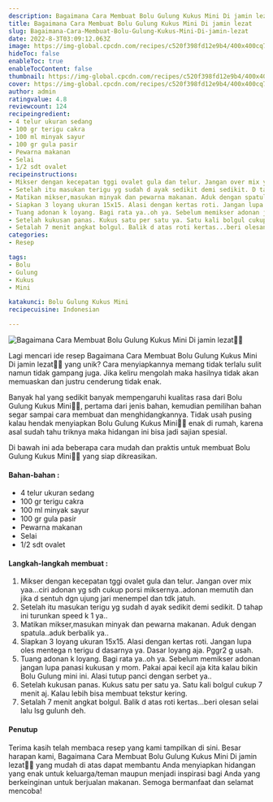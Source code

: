 ```yaml
---
description: Bagaimana Cara Membuat Bolu Gulung Kukus Mini Di jamin lezat"
title: Bagaimana Cara Membuat Bolu Gulung Kukus Mini Di jamin lezat
slug: Bagaimana-Cara-Membuat-Bolu-Gulung-Kukus-Mini-Di-jamin-lezat
date: 2022-8-3T03:09:12.063Z
image: https://img-global.cpcdn.com/recipes/c520f398fd12e9b4/400x400cq70/photo.jpg
hideToc: false
enableToc: true
enableTocContent: false
thumbnail: https://img-global.cpcdn.com/recipes/c520f398fd12e9b4/400x400cq70/photo.jpg
cover: https://img-global.cpcdn.com/recipes/c520f398fd12e9b4/400x400cq70/photo.jpg
author: admin
ratingvalue: 4.8
reviewcount: 124
recipeingredient:
- 4 telur ukuran sedang
- 100 gr terigu cakra
- 100 ml minyak sayur
- 100 gr gula pasir
- Pewarna makanan
- Selai
- 1/2 sdt ovalet
recipeinstructions:
- Mikser dengan kecepatan tggi ovalet gula dan telur. Jangan over mix yaa...ciri adonan yg sdh cukup porsi miksernya..adonan memutih dan jika d sentuh dgn ujung jari menempel dan tdk jatuh.
- Setelah itu masukan terigu yg sudah d ayak sedikit demi sedikit. D tahap ini turunkan speed k 1 ya..
- Matikan mikser,masukan minyak dan pewarna makanan. Aduk dengan spatula..aduk berbalik ya..
- Siapkan 3 loyang ukuran 15x15. Alasi dengan kertas roti. Jangan lupa oles mentega n terigu d dasarnya ya. Dasar loyang aja. Pggr2 g usah.
- Tuang adonan k loyang. Bagi rata ya..oh ya. Sebelum memikser adonan jangan lupa panasi kukusan y mom. Pakai apai kecil aja kita kalau bikin Bolu Gulung mini ini. Alasi tutup panci dengan serbet ya..
- Setelah kukusan panas. Kukus satu per satu ya. Satu kali bolgul cukup 7 menit aj. Kalau lebih bisa membuat tekstur kering.
- Setalah 7 menit angkat bolgul. Balik d atas roti kertas...beri olesan selai lalu lsg gulunh deh.
categories:
- Resep

tags:
- Bolu
- Gulung
- Kukus
- Mini

katakunci: Bolu Gulung Kukus Mini
recipecuisine: Indonesian

---
```


![Bagaimana Cara Membuat Bolu Gulung Kukus Mini Di jamin lezat👩‍🍳](https://img-global.cpcdn.com/recipes/c520f398fd12e9b4/400x400cq70/photo.jpg)

Lagi mencari ide resep Bagaimana Cara Membuat Bolu Gulung Kukus Mini Di jamin lezat👩‍🍳 yang unik? Cara menyiapkannya memang tidak terlalu sulit namun tidak gampang juga. Jika keliru mengolah maka hasilnya tidak akan memuaskan dan justru cenderung tidak enak.

Banyak hal yang sedikit banyak mempengaruhi kualitas rasa dari Bolu Gulung Kukus Mini👩‍🍳, pertama dari jenis bahan, kemudian pemilihan bahan segar sampai cara membuat dan menghidangkannya. Tidak usah pusing kalau hendak menyiapkan Bolu Gulung Kukus Mini👩‍🍳 enak di rumah, karena asal sudah tahu triknya maka hidangan ini bisa jadi sajian spesial.

Di bawah ini ada beberapa cara mudah dan praktis untuk membuat Bolu Gulung Kukus Mini👩‍🍳 yang siap dikreasikan.

<!--inarticleads1-->

#### Bahan-bahan :

- 4 telur ukuran sedang
- 100 gr terigu cakra
- 100 ml minyak sayur
- 100 gr gula pasir
- Pewarna makanan
- Selai
- 1/2 sdt ovalet

<!--inarticleads2-->

#### Langkah-langkah membuat :

1. Mikser dengan kecepatan tggi ovalet gula dan telur. Jangan over mix yaa...ciri adonan yg sdh cukup porsi miksernya..adonan memutih dan jika d sentuh dgn ujung jari menempel dan tdk jatuh.
1. Setelah itu masukan terigu yg sudah d ayak sedikit demi sedikit. D tahap ini turunkan speed k 1 ya..
1. Matikan mikser,masukan minyak dan pewarna makanan. Aduk dengan spatula..aduk berbalik ya..
1. Siapkan 3 loyang ukuran 15x15. Alasi dengan kertas roti. Jangan lupa oles mentega n terigu d dasarnya ya. Dasar loyang aja. Pggr2 g usah.
1. Tuang adonan k loyang. Bagi rata ya..oh ya. Sebelum memikser adonan jangan lupa panasi kukusan y mom. Pakai apai kecil aja kita kalau bikin Bolu Gulung mini ini. Alasi tutup panci dengan serbet ya..
1. Setelah kukusan panas. Kukus satu per satu ya. Satu kali bolgul cukup 7 menit aj. Kalau lebih bisa membuat tekstur kering.
1. Setalah 7 menit angkat bolgul. Balik d atas roti kertas...beri olesan selai lalu lsg gulunh deh.

#### Penutup

Terima kasih telah membaca resep yang kami tampilkan di sini. Besar harapan kami, Bagaimana Cara Membuat Bolu Gulung Kukus Mini Di jamin lezat👩‍🍳 yang mudah di atas dapat membantu Anda menyiapkan hidangan yang enak untuk keluarga/teman maupun menjadi inspirasi bagi Anda yang berkeinginan untuk berjualan makanan. Semoga bermanfaat dan selamat mencoba!